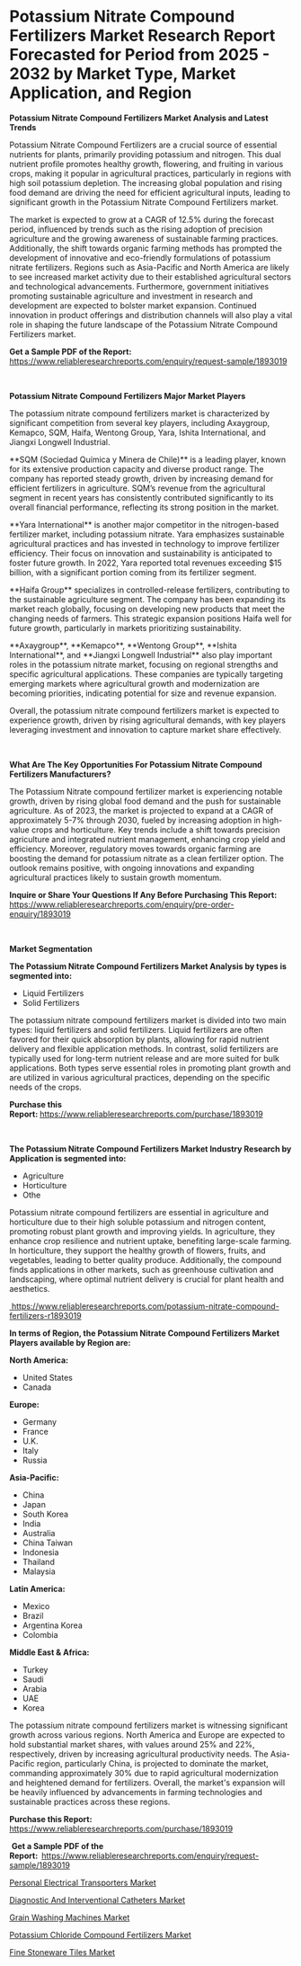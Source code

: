 <p><h1>Potassium Nitrate Compound Fertilizers Market Research Report Forecasted for Period from 2025 -  2032 by Market Type, Market Application, and Region</h1></p><p><strong>Potassium Nitrate Compound Fertilizers Market Analysis and Latest Trends</strong></p>
<p><p>Potassium Nitrate Compound Fertilizers are a crucial source of essential nutrients for plants, primarily providing potassium and nitrogen. This dual nutrient profile promotes healthy growth, flowering, and fruiting in various crops, making it popular in agricultural practices, particularly in regions with high soil potassium depletion. The increasing global population and rising food demand are driving the need for efficient agricultural inputs, leading to significant growth in the Potassium Nitrate Compound Fertilizers market.</p><p>The market is expected to grow at a CAGR of 12.5% during the forecast period, influenced by trends such as the rising adoption of precision agriculture and the growing awareness of sustainable farming practices. Additionally, the shift towards organic farming methods has prompted the development of innovative and eco-friendly formulations of potassium nitrate fertilizers. Regions such as Asia-Pacific and North America are likely to see increased market activity due to their established agricultural sectors and technological advancements. Furthermore, government initiatives promoting sustainable agriculture and investment in research and development are expected to bolster market expansion. Continued innovation in product offerings and distribution channels will also play a vital role in shaping the future landscape of the Potassium Nitrate Compound Fertilizers market.</p></p>
<p><strong>Get a Sample PDF of the Report:&nbsp;</strong> <a href="https://www.reliableresearchreports.com/enquiry/request-sample/1893019?utm_campaign=121&utm_medium=2&utm_source=Github&utm_content=ia&utm_term=14012025&utm_id=potassium-nitrate-compound-fertilizers">https://www.reliableresearchreports.com/enquiry/request-sample/1893019</a></p>
<p>&nbsp;</p>
<p><strong>Potassium Nitrate Compound Fertilizers Major Market Players</strong></p>
<p><p>The potassium nitrate compound fertilizers market is characterized by significant competition from several key players, including Axaygroup, Kemapco, SQM, Haifa, Wentong Group, Yara, Ishita International, and Jiangxi Longwell Industrial.</p><p>**SQM (Sociedad Química y Minera de Chile)** is a leading player, known for its extensive production capacity and diverse product range. The company has reported steady growth, driven by increasing demand for efficient fertilizers in agriculture. SQM’s revenue from the agricultural segment in recent years has consistently contributed significantly to its overall financial performance, reflecting its strong position in the market.</p><p>**Yara International** is another major competitor in the nitrogen-based fertilizer market, including potassium nitrate. Yara emphasizes sustainable agricultural practices and has invested in technology to improve fertilizer efficiency. Their focus on innovation and sustainability is anticipated to foster future growth. In 2022, Yara reported total revenues exceeding $15 billion, with a significant portion coming from its fertilizer segment.</p><p>**Haifa Group** specializes in controlled-release fertilizers, contributing to the sustainable agriculture segment. The company has been expanding its market reach globally, focusing on developing new products that meet the changing needs of farmers. This strategic expansion positions Haifa well for future growth, particularly in markets prioritizing sustainability.</p><p>**Axaygroup**, **Kemapco**, **Wentong Group**, **Ishita International**, and **Jiangxi Longwell Industrial** also play important roles in the potassium nitrate market, focusing on regional strengths and specific agricultural applications. These companies are typically targeting emerging markets where agricultural growth and modernization are becoming priorities, indicating potential for size and revenue expansion.</p><p>Overall, the potassium nitrate compound fertilizers market is expected to experience growth, driven by rising agricultural demands, with key players leveraging investment and innovation to capture market share effectively.</p></p>
<p>&nbsp;</p>
<p><strong>What Are The Key Opportunities For Potassium Nitrate Compound Fertilizers Manufacturers?</strong></p>
<p><p>The Potassium Nitrate compound fertilizer market is experiencing notable growth, driven by rising global food demand and the push for sustainable agriculture. As of 2023, the market is projected to expand at a CAGR of approximately 5-7% through 2030, fueled by increasing adoption in high-value crops and horticulture. Key trends include a shift towards precision agriculture and integrated nutrient management, enhancing crop yield and efficiency. Moreover, regulatory moves towards organic farming are boosting the demand for potassium nitrate as a clean fertilizer option. The outlook remains positive, with ongoing innovations and expanding agricultural practices likely to sustain growth momentum.</p></p>
<p><strong>Inquire or Share Your Questions If Any Before Purchasing This Report:</strong> <a href="https://www.reliableresearchreports.com/enquiry/pre-order-enquiry/1893019?utm_campaign=121&utm_medium=2&utm_source=Github&utm_content=ia&utm_term=14012025&utm_id=potassium-nitrate-compound-fertilizers">https://www.reliableresearchreports.com/enquiry/pre-order-enquiry/1893019</a></p>
<p>&nbsp;</p>
<p><strong>Market Segmentation</strong></p>
<p><strong>The Potassium Nitrate Compound Fertilizers Market Analysis by types is segmented into:</strong></p>
<p><ul><li>Liquid Fertilizers</li><li>Solid Fertilizers</li></ul></p>
<p><p>The potassium nitrate compound fertilizers market is divided into two main types: liquid fertilizers and solid fertilizers. Liquid fertilizers are often favored for their quick absorption by plants, allowing for rapid nutrient delivery and flexible application methods. In contrast, solid fertilizers are typically used for long-term nutrient release and are more suited for bulk applications. Both types serve essential roles in promoting plant growth and are utilized in various agricultural practices, depending on the specific needs of the crops.</p></p>
<p><strong>Purchase this Report:&nbsp;</strong><a href="https://www.reliableresearchreports.com/purchase/1893019?utm_campaign=121&utm_medium=2&utm_source=Github&utm_content=ia&utm_term=14012025&utm_id=potassium-nitrate-compound-fertilizers">https://www.reliableresearchreports.com/purchase/1893019</a></p>
<p>&nbsp;</p>
<p><strong>The Potassium Nitrate Compound Fertilizers Market Industry Research by Application is segmented into:</strong></p>
<p><ul><li>Agriculture</li><li>Horticulture</li><li>Othe</li></ul></p>
<p><p>Potassium nitrate compound fertilizers are essential in agriculture and horticulture due to their high soluble potassium and nitrogen content, promoting robust plant growth and improving yields. In agriculture, they enhance crop resilience and nutrient uptake, benefiting large-scale farming. In horticulture, they support the healthy growth of flowers, fruits, and vegetables, leading to better quality produce. Additionally, the compound finds applications in other markets, such as greenhouse cultivation and landscaping, where optimal nutrient delivery is crucial for plant health and aesthetics.</p></p>
<p><a href="https://www.reliableresearchreports.com/potassium-nitrate-compound-fertilizers-r1893019?utm_campaign=121&utm_medium=2&utm_source=Github&utm_content=ia&utm_term=14012025&utm_id=potassium-nitrate-compound-fertilizers">&nbsp;https://www.reliableresearchreports.com/potassium-nitrate-compound-fertilizers-r1893019</a></p>
<p><strong>In terms of Region, the Potassium Nitrate Compound Fertilizers Market Players available by Region are:</strong></p>
<p>
    <p> <strong> North America: </strong>
        <ul>
            <li>United States</li>
            <li>Canada</li>
        </ul>
        </p> 
    <p> <strong> Europe: </strong>
        <ul>
            <li>Germany</li>
            <li>France</li>
            <li>U.K.</li>
            <li>Italy</li>
            <li>Russia</li>
        </ul>
        </p> 
    <p> <strong> Asia-Pacific: </strong>
        <ul>
            <li>China</li>
            <li>Japan</li>
            <li>South Korea</li>
            <li>India</li>
            <li>Australia</li>
            <li>China Taiwan</li>
            <li>Indonesia</li>
            <li>Thailand</li>
            <li>Malaysia</li>
        </ul>
        </p> 
    <p> <strong> Latin America: </strong>
        <ul>
            <li>Mexico</li>
            <li>Brazil</li>
            <li>Argentina Korea</li>
            <li>Colombia</li>
        </ul>
        </p> 
    <p> <strong> Middle East & Africa: </strong>
        <ul>
            <li>Turkey</li>
            <li>Saudi</li>
            <li>Arabia</li>
            <li>UAE</li>
            <li>Korea</li>
        </ul>
    </p>
    </p>
<p><p>The potassium nitrate compound fertilizers market is witnessing significant growth across various regions. North America and Europe are expected to hold substantial market shares, with values around 25% and 22%, respectively, driven by increasing agricultural productivity needs. The Asia-Pacific region, particularly China, is projected to dominate the market, commanding approximately 30% due to rapid agricultural modernization and heightened demand for fertilizers. Overall, the market's expansion will be heavily influenced by advancements in farming technologies and sustainable practices across these regions.</p></p>
<p><strong>Purchase this Report: </strong><a href="https://www.reliableresearchreports.com/purchase/1893019?utm_campaign=121&utm_medium=2&utm_source=Github&utm_content=ia&utm_term=14012025&utm_id=potassium-nitrate-compound-fertilizers">https://www.reliableresearchreports.com/purchase/1893019</a></p>
<p>&nbsp;<strong>Get a Sample PDF of the Report:&nbsp;&nbsp;</strong><a href="https://www.reliableresearchreports.com/enquiry/request-sample/1893019?utm_campaign=121&utm_medium=2&utm_source=Github&utm_content=ia&utm_term=14012025&utm_id=potassium-nitrate-compound-fertilizers">https://www.reliableresearchreports.com/enquiry/request-sample/1893019</a></p>
<p><strong></strong></p>
<p><p><a href="https://github.com/sca704osol/Market-Research-Report-List-1/blob/main/personal-electrical-transporters-market.md?utm_campaign=121&utm_medium=2&utm_source=Github&utm_content=ia&utm_term=14012025&utm_id=potassium-nitrate-compound-fertilizers">Personal Electrical Transporters Market</a></p><p><a href="https://github.com/sholympia197070/Market-Research-Report-List-1/blob/main/diagnostic-and-interventional-catheters-market.md?utm_campaign=121&utm_medium=2&utm_source=Github&utm_content=ia&utm_term=14012025&utm_id=potassium-nitrate-compound-fertilizers">Diagnostic And Interventional Catheters Market</a></p><p><a href="https://github.com/kbollin866/Market-Research-Report-List-1/blob/main/grain-washing-machines-market.md?utm_campaign=121&utm_medium=2&utm_source=Github&utm_content=ia&utm_term=14012025&utm_id=potassium-nitrate-compound-fertilizers">Grain Washing Machines Market</a></p><p><a href="https://github.com/janraimondo83/Market-Research-Report-List-1/blob/main/potassium-chloride-compound-fertilizers-market.md?utm_campaign=121&utm_medium=2&utm_source=Github&utm_content=ia&utm_term=14012025&utm_id=potassium-nitrate-compound-fertilizers">Potassium Chloride Compound Fertilizers Market</a></p><p><a href="https://github.com/mauripalmi/Market-Research-Report-List-5/blob/main/fine-stoneware-tiles-market.md?utm_campaign=121&utm_medium=2&utm_source=Github&utm_content=ia&utm_term=14012025&utm_id=potassium-nitrate-compound-fertilizers">Fine Stoneware Tiles Market</a></p></p>
